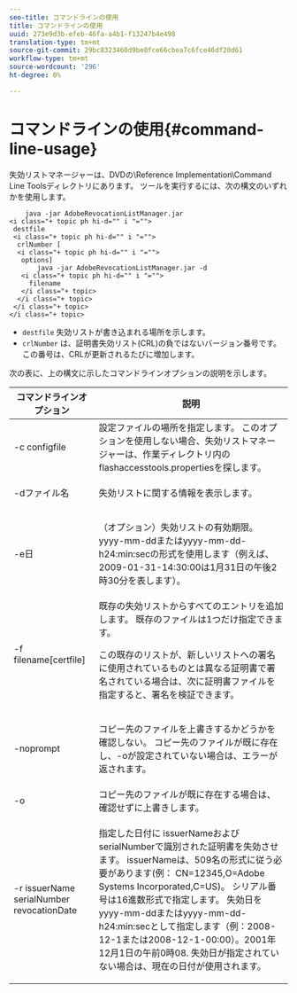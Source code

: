 ```yaml
---
seo-title: コマンドラインの使用
title: コマンドラインの使用
uuid: 273e9d3b-efeb-46fa-a4b1-f13247b4e498
translation-type: tm+mt
source-git-commit: 29bc8323460d9be0fce66cbea7c6fce46df20d61
workflow-type: tm+mt
source-wordcount: '296'
ht-degree: 0%

---
```



# コマンドラインの使用{#command-line-usage}

失効リストマネージャーは、DVDの\Reference Implementation\Command Line Toolsディレクトリにあります。 ツールを実行するには、次の構文のいずれかを使用します。

```
    java -jar AdobeRevocationListManager.jar 
<i class="+ topic ph hi-d="" i "="">
 destfile 
 <i class="+ topic ph hi-d="" i "="">
  crlNumber [
  <i class="+ topic ph hi-d="" i "="">
   options] 
       java -jar AdobeRevocationListManager.jar -d 
   <i class="+ topic ph hi-d="" i "="">
     filename
   </i class="+ topic>
  </i class="+ topic>
 </i class="+ topic>
</i class="+ topic>
```

* `destfile` 失効リストが書き込まれる場所を示します。
* `crlNumber` は、証明書失効リスト(CRL)の負ではないバージョン番号です。この番号は、CRLが更新されるたびに増加します。

次の表に、上の構文に示したコマンドラインオプションの説明を示します。

<table frame="all" colsep="1" rowsep="1" class="+ topic/table adobe-d/table " id="table_a3y_wqy_n4"> 
 <thead class="- topic/thead "> 
  <tr rowsep="1" class="- topic/row "> 
   <th colname="1" class="- topic/entry entry"> コマンドラインオプション </th> 
   <th colname="2" class="- topic/entry entry"> 説明 </th> 
  </tr> 
 </thead>
 <tbody class="- topic/tbody "> 
  <tr rowsep="1" class="- topic/row "> 
   <td colname="1" class="- topic/entry "><span class="+ topic/ph pr-d/codeph codeph">-c configfile</span> </td> 
   <td colname="2" class="- topic/entry ">設定ファイルの場所を指定します。 このオプションを使用しない場合、失効リストマネージャーは、作業ディレクトリ内の<span class="filepath"> flashaccesstools.properties</span>を探します。 </td> 
  </tr> 
  <tr rowsep="1" class="- topic/row "> 
   <td colname="1" class="- topic/entry "><span class="+ topic/ph pr-d/codeph codeph">-dファイル名</span> </td> 
   <td colname="2" class="- topic/entry "> <p class="- topic/p ">失効リストに関する情報を表示します。 </p> </td> 
  </tr> 
  <tr rowsep="1" class="- topic/row "> 
   <td colname="1" class="- topic/entry "><span class="+ topic/ph pr-d/codeph codeph">-e日</span> </td> 
   <td colname="2" class="- topic/entry "> <p class="- topic/p ">（オプション）失効リストの有効期限。 <span class="+ topic/ph pr-d/codeph codeph">yyyy-mm-dd</span>または<span class="+ topic/ph pr-d/codeph codeph">yyyy-mm-dd-h24:min:sec</span>の形式を使用します（例えば、2009-01-31-14:30:00は1月31日の午後2時30分を表します）。 </p> </td> 
  </tr> 
  <tr rowsep="1" class="- topic/row "> 
   <td colname="1" class="- topic/entry "><span class="codeph">-f filename[certfile]</span> </td> 
   <td colname="2" class="- topic/entry ">既存の失効リストからすべてのエントリを追加します。 既存のファイルは1つだけ指定できます。 <p class="- topic/p ">この既存のリストが、新しいリストへの署名に使用されているものとは異なる証明書で署名されている場合は、次に証明書ファイルを指定すると、署名を検証できます。 </p> </td> 
  </tr> 
  <tr rowsep="1" class="- topic/row "> 
   <td colname="1" class="- topic/entry "><span class="codeph"> -noprompt</span> </td> 
   <td colname="2" class="- topic/entry "> <p class="- topic/p ">コピー先のファイルを上書きするかどうかを確認しない。 コピー先のファイルが既に存在し、-oが設定されていない場合は、エラーが返されます。 </p> </td> 
  </tr> 
  <tr rowsep="1" class="- topic/row "> 
   <td colname="1" class="- topic/entry "><span class="codeph"> -o</span> </td> 
   <td colname="2" class="- topic/entry "> コピー先のファイルが既に存在する場合は、確認せずに上書きします。 </td> 
  </tr> 
  <tr rowsep="0" class="- topic/row "> 
   <td colname="1" class="- topic/entry "><span class="codeph">-r issuerName serialNumber revocationDate</span> </td> 
   <td colname="2" class="- topic/entry "> <p class="- topic/p ">指定した日付に<span class="codeph"> issuerName</span>および<span class="codeph"> serialNumber</span>で識別された証明書を失効させます。 <span class="codeph"> issuerName</span>は、509名の形式に従う必要があります(例：<span class="codeph"> CN=12345,O=Adobe Systems Incorporated,C=US</span>)。 シリアル番号は16進数形式で指定します。 失効日を<span class="+ topic/ph pr-d/codeph codeph">yyyy-mm-dd</span>または<span class="+ topic/ph pr-d/codeph codeph">yyyy-mm-dd-h24:min:sec</span>として指定します（例：2008-12-1または2008-12-1-00:00）。2001年12月1日の午前0時08. 失効日が指定されていない場合は、現在の日付が使用されます。 </p> </td> 
  </tr> 
 </tbody> 
</table>

